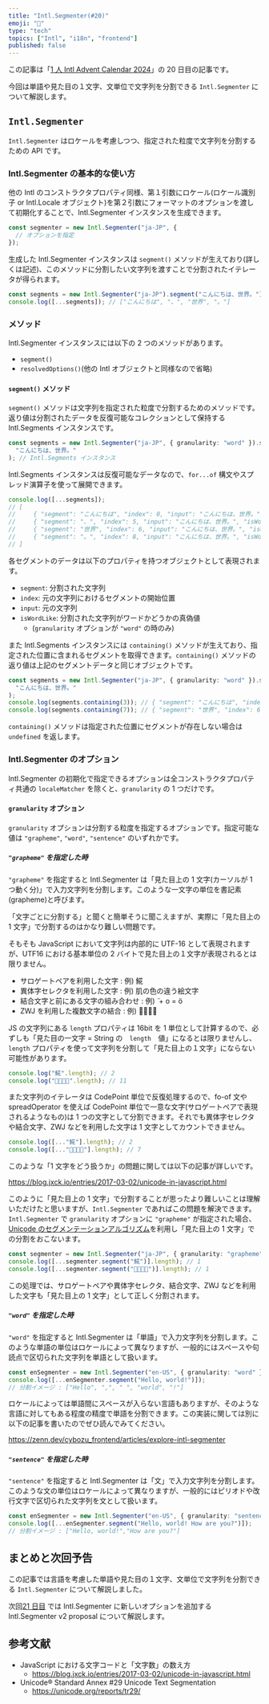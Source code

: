 ```yaml
---
title: "Intl.Segmenter(#20)"
emoji: "🔪"
type: "tech"
topics: ["Intl", "i18n", "frontend"]
published: false
---
```


この記事は「[1 人 Intl Advent Calendar 2024](https://adventar.org/calendars/10555)」の 20 日目の記事です。

今回は単語や見た目の１文字、文単位で文字列を分割できる `Intl.Segmenter` について解説します。

## `Intl.Segmenter`

`Intl.Segmenter` はロケールを考慮しつつ、指定された粒度で文字列を分割するための API です。

### Intl.Segmenter の基本的な使い方

他の Intl のコンストラクタプロパティ同様、第１引数にロケール(ロケール識別子 or Intl.Locale オブジェクト)を第２引数にフォーマットのオプションを渡して初期化することで、Intl.Segmenter インスタンスを生成できます。

```ts
const segmenter = new Intl.Segmenter("ja-JP", {
  // オプションを指定
});
```

生成した Intl.Segmenter インスタンスは `segment()` メソッドが生えており(詳しくは記述)、このメソッドに分割したい文字列を渡すことで分割されたイテレータが得られます。

```ts
const segments = new Intl.Segmenter("ja-JP").segment("こんにちは、世界。");
console.log([...segments]); // ["こんにちは", "、", "世界", "。"]
```

### メソッド

Intl.Segmenter インスタンスには以下の 2 つのメソッドがあります。

- `segment()`
- `resolvedOptions()`(他の Intl オブジェクトと同様なので省略)

#### `segment()` メソッド

`segment()` メソッドは文字列を指定された粒度で分割するためのメソッドです。返り値は分割されたデータを反復可能なコレクションとして保持する Intl.Segments インスタンスです。

```ts
const segments = new Intl.Segmenter("ja-JP", { granularity: "word" }).segment(
  "こんにちは、世界。"
); // Intl.Segments インスタンス
```

Intl.Segments インスタンスは反復可能なデータなので、`for...of` 構文やスプレッド演算子を使って展開できます。

```ts
console.log([...segments]);
// [
//     { "segment": "こんにちは", "index": 0, "input": "こんにちは、世界。", "isWordLike": true},
//     { "segment": "、", "index": 5, "input": "こんにちは、世界。", "isWordLike": false},
//     { "segment": "世界", "index": 6, "input": "こんにちは、世界。", "isWordLike": true},
//     { "segment": "。", "index": 8, "input": "こんにちは、世界。", "isWordLike": false}
// ]
```

各セグメントのデータは以下のプロパティを持つオブジェクトとして表現されます。

- `segment`: 分割された文字列
- `index`: 元の文字列におけるセグメントの開始位置
- `input`: 元の文字列
- `isWordLike`: 分割された文字列がワードかどうかの真偽値
  - (`granularity` オプションが `"word"` の時のみ)

また Intl.Segments インスタンスには `containing()` メソッドが生えており、指定された位置に含まれるセグメントを取得できます。`containing()` メソッドの返り値は上記のセグメントデータと同じオブジェクトです。

```ts
const segments = new Intl.Segmenter("ja-JP", { granularity: "word" }).segment(
  "こんにちは、世界。"
);
console.log(segments.containing(3)); // { "segment": "こんにちは", "index": 0, "input": "こんにちは、世界。", "isWordLike": true}
console.log(segments.containing(7)); // { "segment": "世界", "index": 6, "input": "こんにちは、世界。", "isWordLike": true}
```

`containing()` メソッドは指定された位置にセグメントが存在しない場合は `undefined` を返します。

### Intl.Segmenter のオプション

Intl.Segmenter の初期化で指定できるオプションは全コンストラクタプロパティ共通の `localeMatcher` を除くと、`granularity` の 1 つだけです。

#### `granularity` オプション

`granularity` オプションは分割する粒度を指定するオプションです。指定可能な値は `"grapheme"`, `"word"`, `"sentence"` のいずれかです。

##### `"grapheme"` を指定した時

`"grapheme"` を指定すると Intl.Segmenter は「見た目上の 1 文字(カーソルが 1 つ動く分)」で入力文字列を分割します。このような一文字の単位を書記素(grapheme)と呼びます。

「文字ごとに分割する」と聞くと簡単そうに聞こえますが、実際に「見た目上の 1 文字」で分割するのはかなり難しい問題です。

そもそも JavaScript において文字列は内部的に UTF-16 として表現されますが、UTF16 における基本単位の 2 バイトで見た目上の１文字が表現されるとは限りません。

- サロゲートペアを利用した文字 : 例) 𩸽
- 異体字セレクタを利用した文字 : 例) 肌の色の違う絵文字
- 結合文字と前にある文字の組み合わせ : 例) ̈ + o = ö
- ZWJ を利用した複数文字の結合 : 例) 👨‍👩‍👧‍👦

JS の文字列にある `length` プロパティは 16bit を 1 単位として計算するので、必ずしも「見た目の一文字 = String の　`length`　値」になるとは限りませんし、`length` プロパティを使って文字列を分割して「見た目上の１文字」にならない可能性があります。

```ts
console.log("𩸽".length); // 2
console.log("👨‍👩‍👧‍👦".length); // 11
```

また文字列のイテレータは CodePoint 単位で反復処理するので、fo-of 文や spreadOperator を使えば CodePoint 単位で一意な文字(サロゲートペアで表現されるようなもの)は 1 つの文字として分割できます。それでも異体字セレクタや結合文字、ZWJ などを利用した文字は 1 文字としてカウントできません。

```ts
console.log([..."𩸽"].length); // 2
console.log([..."👨‍👩‍👧‍👦"].length); // 7
```

このような「1 文字をどう扱うか」の問題に関しては以下の記事が詳しいです。

https://blog.jxck.io/entries/2017-03-02/unicode-in-javascript.html

このように「見た目上の 1 文字」で分割することが思ったより難しいことは理解いただけたと思いますが、`Intl.Segmenter` であればこの問題を解決できます。`Intl.Segmenter` で `granularity` オプションに `"grapheme"` が指定された場合、 [Unicode のセグメンテーションアルゴリズム](https://unicode.org/reports/tr29/)を利用し「見た目上の 1 文字」での分割をおこないます。

```ts
const segmenter = new Intl.Segmenter("ja-JP", { granularity: "grapheme" });
console.log([...segmenter.segment("𩸽")].length); // 1
console.log([...segmenter.segment("👨‍👩‍👧‍👦")].length); // 1
```

この処理では、サロゲートペアや異体字セレクタ、結合文字、ZWJ などを利用した文字も「見た目上の 1 文字」として正しく分割されます。

##### `"word"` を指定した時

`"word"` を指定すると Intl.Segmenter は「単語」で入力文字列を分割します。このような単語の単位はロケールによって異なりますが、一般的にはスペースや句読点で区切られた文字列を単語として扱います。

```ts
const enSegmenter = new Intl.Segmenter("en-US", { granularity: "word" });
console.log([...enSegmenter.segment("Hello, world!")]);
// 分割イメージ : ["Hello", ",", " ", "world", "!"]
```

ロケールによっては単語間にスペースが入らない言語もありますが、そのような言語に対してもある程度の精度で単語を分割できます。この実装に関しては別に以下の記事を書いたのでぜひ読んでみてください。

https://zenn.dev/cybozu_frontend/articles/explore-intl-segmenter

##### `"sentence"` を指定した時

`"sentence"` を指定すると Intl.Segmenter は「文」で入力文字列を分割します。このような文の単位はロケールによって異なりますが、一般的にはピリオドや改行文字で区切られた文字列を文として扱います。

```ts
const enSegmenter = new Intl.Segmenter("en-US", { granularity: "sentence" });
console.log([...enSegmenter.segment("Hello, world! How are you?")]);
// 分割イメージ : ["Hello, world!","How are you?"]
```

## まとめと次回予告

この記事では言語を考慮した単語や見た目の１文字、文単位で文字列を分割できる `Intl.Segmenter` について解説しました。

次回[21 日目]() では Intl.Segmenter に新しいオプションを追加する Intl.Segmenter v2 proposal について解説します。

## 参考文献

- JavaScript における文字コードと「文字数」の数え方
  - https://blog.jxck.io/entries/2017-03-02/unicode-in-javascript.html
- Unicode® Standard Annex #29 Unicode Text Segmentation
  - https://unicode.org/reports/tr29/
